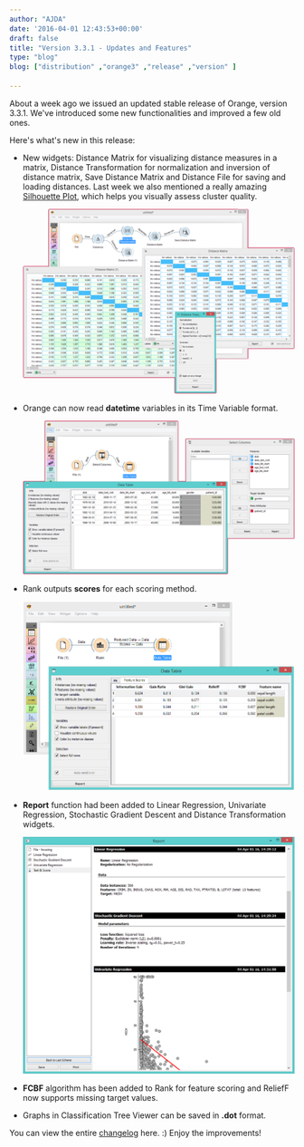 ```yaml
---
author: "AJDA"
date: '2016-04-01 12:43:53+00:00'
draft: false
title: "Version 3.3.1 - Updates and Features"
type: "blog"
blog: ["distribution" ,"orange3" ,"release" ,"version" ]

---
```


About a week ago we issued an updated stable release of Orange, version 3.3.1. We've introduced some new functionalities and improved a few old ones.

Here's what's new in this release:


* New widgets: Distance Matrix for visualizing distance measures in a matrix, Distance Transformation for normalization and inversion of distance matrix, Save Distance Matrix and Distance File for saving and loading distances. Last week we also mentioned a really amazing [Silhouette Plot](/blog/2016/03/23/all-i-see-is-silhouette/), which helps you visually assess cluster quality.

	![](blog11.png)


* Orange can now read **datetime** variables in its Time Variable format.

	![](blog12.png)


* Rank outputs **scores** for each scoring method.

	![](blog13.png)



* **Report** function had been added to Linear Regression, Univariate Regression, Stochastic Gradient Descent and Distance Transformation widgets.

	![](blog14.png)


* **FCBF** algorithm has been added to Rank for feature scoring and ReliefF now supports missing target values.

* Graphs in Classification Tree Viewer can be saved in **.dot** format.



You can view the entire [changelog](https://github.com/biolab/orange3/blob/master/CHANGELOG.md) here. :) Enjoy the improvements!
